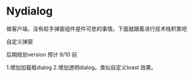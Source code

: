 # Nydialog

 做客户端，没有趁手弹窗组件是件可悲的事情。下面就跟着进行技术栈积累吧
 
自定义弹窗


后期规划version 预计 9/10 前

1.增加加载框dialog
2.增加透明dialog。类似自定义toast 效果。

